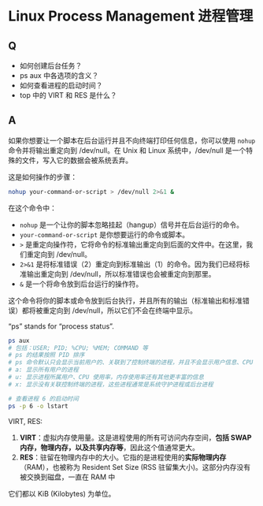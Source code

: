 # Linux Process Management 进程管理

## Q

- 如何创建后台任务？
- ps aux 中各选项的含义？
- 如何查看进程的启动时间？
- top 中的 VIRT 和 RES 是什么？

## A

如果你想要让一个脚本在后台运行并且不向终端打印任何信息，你可以使用 `nohup` 命令并将输出重定向到 /dev/null。在 Unix 和 Linux 系统中，/dev/null 是一个特殊的文件，写入它的数据会被系统丢弃。

这是如何操作的步骤：

```bash
nohup your-command-or-script > /dev/null 2>&1 &
```

在这个命令中：

- `nohup` 是一个让你的脚本忽略挂起（hangup）信号并在后台运行的命令。
- `your-command-or-script` 是你想要运行的命令或脚本。
- `>` 是重定向操作符，它将命令的标准输出重定向到后面的文件中。在这里，我们重定向到 /dev/null。
- `2>&1` 是将标准错误（2）重定向到标准输出（1）的命令。因为我们已经将标准输出重定向到 /dev/null，所以标准错误也会被重定向到那里。
- `&` 是一个将命令放到后台运行的操作符。

这个命令将你的脚本或命令放到后台执行，并且所有的输出（标准输出和标准错误）都将被重定向到 /dev/null，所以它们不会在终端中显示。

“ps” stands for “process status”.

```bash
ps aux
# 包括：USER; PID; %CPU; %MEM; COMMAND 等
# ps 的结果按照 PID 排序
# ps 命令默认只会显示当前用户的、关联到了控制终端的进程，并且不会显示用户信息、CPU 使用率、内存使用率等
# a: 显示所有用户的进程
# u: 显示进程所属用户、CPU 使用率，内存使用率还有其他更丰富的信息
# x: 显示没有关联控制终端的进程，这些进程通常是系统守护进程或后台进程

# 查看进程 6 的启动时间
ps -p 6 -o lstart
```

VIRT, RES:

1. **VIRT**：虚拟内存使用量。这是进程使用的所有可访问内存空间，**包括 SWAP 内存，物理内存，以及共享内存等**，因此这个值通常更大。
2. **RES**：驻留在物理内存中的大小。它指的是进程使用的**实际物理内存**（RAM），也被称为 Resident Set Size (RSS 驻留集大小)。这部分内存没有被交换到磁盘，一直在 RAM 中

它们都以 KiB (Kilobytes) 为单位。
